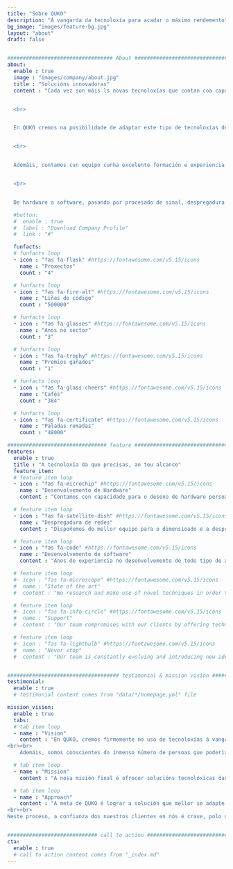```yaml
---
title: "Sobre QUKO"
description: "Á vangarda da tecnoloxía para acadar o máximo rendemento"
bg_image: "images/feature-bg.jpg"
layout: "about"
draft: false


################################## About #####################################
about:
  enable : true
  image : "images/company/about.jpg"
  title : "Solucións innovadoras"
  content : "Cada vez son máis ls novas tecnoloxías que contan coa capacidade de revolucionar un negocio, unha actividade ou incluso un sector enteiro. Dende data science a intelixencia artificial, pasando por internet das cousas ou procesado de datos, é evidente que hoxe resulta crucial sacarlle ol máximo partido a estas ferramentas para maximizar o rendemento de cualquera actividade.


  <br>


  En QUKO cremos na posibilidade de adaptar este tipo de tecnoloxías de xeito que podan utilizarse en todo tipo de circunstancias diferentes, logrando así optimizar procesos de formas antes inimaxinables. 


  <br>


  Ademáis, contamos cun equipo cunha excelente formación e experiencia no sector para implementar estas técnicas de vangarda no momento de resolver cualquera problema que as requira. 


  <br>


  De hardware a software, pasando por procesado de sinal, despregadura de redes de comunicacións ou implementación de sistemas encaixados, en QUKO sempre haberá un experto na materia para ofrecerche a solución que mellor se adapte aas túas necesidades."

  #button:
  #  enable : true
  #  label : "Download Company Profile"
  #  link : "#"

  funfacts:
  # funfacts loop
  - icon : "fas fa-flask" #https://fontawesome.com/v5.15/icons
    name : "Proxectos"
    count : "4"

  # funfacts loop
  - icon : "fas fa-fire-alt" #https://fontawesome.com/v5.15/icons
    name : "Liñas de código"
    count : "500000"

  # funfacts loop
  - icon : "fas fa-glasses" #https://fontawesome.com/v5.15/icons
    name : "Anos no sector"
    count : "3"

  # funfacts loop
  - icon : "fas fa-trophy" #https://fontawesome.com/v5.15/icons
    name : "Premios gañados"
    count : "1"

  # funfacts loop
  - icon : "fas fa-glass-cheers" #https://fontawesome.com/v5.15/icons
    name : "Cafés"
    count : "384"

  # funfacts loop
  - icon : "fas fa-certificate" #https://fontawesome.com/v5.15/icons
    name : "Paladas remadas"
    count : "48000"

################################ feature #####################################
features:
  enable : true
  title : "A tecnoloxía da que precisas, ao teu alcance"
  feature_item:
  # feature item loop
  - icon : "fas fa-microchip" #https://fontawesome.com/v5.15/icons
    name : "Desenvolvemento de Hardware"
    content : "Contamos con capacidade para o deseno de hardware persoalizado para todos os casos de uso"

  # feature item loop
  - icon : "fas fa-satellite-dish" #https://fontawesome.com/v5.15/icons
    name : "Despregadura de redes"
    content : "Dispoñemos do mellor equipo para o dimensioado e a despregadura de redes de telecomunicacións"

  # feature item loop
  - icon : "fas fa-code" #https://fontawesome.com/v5.15/icons
    name : "Desenvolvemento de software"
    content : "Anos de experiencia no desenvolvemento de todo tipo de aplicacións e solucións de software"

  # feature item loop
  #- icon : "fas fa-microscope" #https://fontawesome.com/v5.15/icons
  #  name : "State of the art"
  #  content : "We research and make use of novel techniques in order to bring the most innovative solutions to the market"

  # feature item loop
  #- icon : "fas fa-info-circle" #https://fontawesome.com/v5.15/icons
  #  name : "Support"
  #  content : "Our team compromises with our clients by offering technical and advisorial support during the first months"

  # feature item loop
  #- icon : "fas fa-lightbulb" #https://fontawesome.com/v5.15/icons
  #  name : "Never stop"
  #  content : "Our team is constantly evolving and introducing new ideas and updates in our products"


#################################### testimonial & mission vision #######################################
testimonial:
  enable : true
  # testimonial content comes from "data/*/homepage.yml" file

mission_vision:
  enable : true
  tabs:
  # tab item loop
  - name : "Vision"
    content : "En QUKO, cremos firmemente no uso de tecnoloxías á vangarda coa fin de optimizar a eficiencia de cualquera tipo de actividade ou proceso, sexa sea industrial, profesional, deportivo, ou algo completamente novo.
<br><br>
    Ademáis, somos conscientes do inmenso número de persoas que poderían beneficiarse enormemente da implantación deste tipo de solucións, polo que procuramos achegarllas do xeito máis accesible posible"

  # tab item loop
  - name : "Mission"
    content : "A nosa misión final é ofrecer solucións tecnolóxicas das que calquera persoa poda facer uso para la acadar o seu máximo rendimiento. Ademáis, buscamos lograr este obxectivo non só mediante unha implementación xeral das distintas tegnoloxías, senón poñendo ao cliente no noso punto de mira e adaptando a nosa investigación e desenvolvemento ás súas necesidades."

  # tab item loop
  - name : "Approach"
    content : "A meta de QUKO é lograr a solución que mellor se adapte aos requerimentos dos nosos usuarios. Para iso, cremos no establecemiento dunha relación estreita con eles, de forma que o noso equipo adquira un entendemiento completo do problema a resolver e poda así facilitarlle a solución adecuada.
<br><br>
Neste proceso, a confianza dos nuestros clientes en nós é crave, polo que baseamos a nosa filosofía de traballo na boa comunicación e a confidencialidade."


############################# call to action #################################
cta:
  enable : true
  # call to action content comes from "_index.md"
---
```

